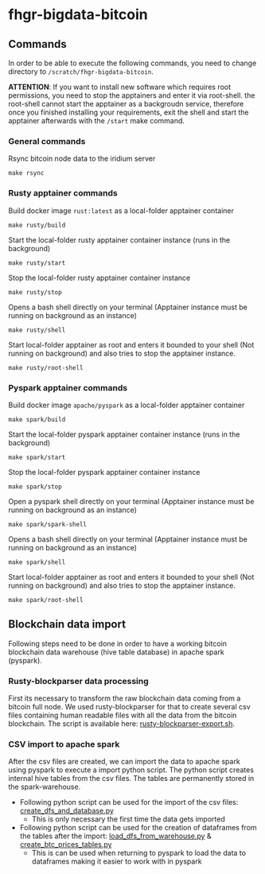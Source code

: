 # fhgr-bigdata-bitcoin
## Commands
In order to be able to execute the following commands, you need to change directory to `/scratch/fhgr-bigdata-bitcoin`.

**ATTENTION**: If you want to install new software which requires root permissions, you need to stop the apptainers and enter it via root-shell. the root-shell cannot start the apptainer as a backgroudn service, therefore once you finished installing your requirements, exit the shell and start the apptainer afterwards with the `/start` make command.

### General commands
Rsync bitcoin node data to the iridium server
```
make rsync
```
### Rusty apptainer commands
Build docker image `rust:latest` as a local-folder apptainer container
```
make rusty/build
```
     
Start the local-folder rusty apptainer container instance (runs in the background)
```
make rusty/start
``` 
  
Stop the local-folder rusty apptainer container instance
```
make rusty/stop
```
  
Opens a bash shell directly on your terminal (Apptainer instance must be running on background as an instance)
```
make rusty/shell
```
  
Start local-folder apptainer as root and enters it bounded to your shell (Not running on background) and also tries to stop the apptainer instance.
```
make rusty/root-shell
```

### Pyspark apptainer commands
Build docker image `apache/pyspark` as a local-folder apptainer container
```
make spark/build
```
     
Start the local-folder pyspark apptainer container instance (runs in the background)
```
make spark/start
``` 
  
Stop the local-folder pyspark apptainer container instance
```
make spark/stop
```
  
Open a pyspark shell directly on your terminal (Apptainer instance must be running on background as an instance)
```
make spark/spark-shell
```
  
Opens a bash shell directly on your terminal (Apptainer instance must be running on background as an instance)
```
make spark/shell
```
  
Start local-folder apptainer as root and enters it bounded to your shell (Not running on background) and also tries to stop the apptainer instance.
```
make spark/root-shell
```

## Blockchain data import
Following steps need to be done in order to have a working bitcoin blockchain data warehouse (hive table database) in apache spark (pyspark).

### Rusty-blockparser data processing
First its necessary to transform the raw blockchain data coming from a bitcoin full node.
We used rusty-blockparser for that to create several csv files containing human readable files with all the data from the bitcoin blockchain.
The script is available here: [rusty-blockparser-export.sh](./scripts/rusty-blockparser-export.sh).

### CSV import to apache spark
After the csv files are created, we can import the data to apache spark using pyspark to execute a import python script.
The python script creates internal hive tables from the csv files.
The tables are permanently stored in the spark-warehouse.
- Following python script can be used for the import of the csv files: [create_dfs_and_database.py](./scripts/spark_data_warehouse/create_dfs_and_database.py)
     - This is only necessary the first time the data gets imported
- Following python script can be used for the creation of dataframes from the tables after the import: [load_dfs_from_warehouse.py](./scripts/spark_data_warehouse/load_dfs_from_warehouse.py) & [create_btc_prices_tables.py](./scripts/spark_data_warehouse/create_btc_prices_tables.py)
     - This is can be used when returning to pyspark to load the data to dataframes making it easier to work with in pyspark
